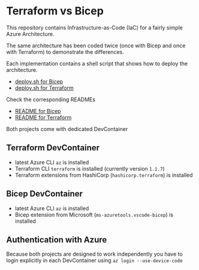 # Terraform vs Bicep

This repository contains Infrastructure-as-Code (IaC) for a fairly simple Azure Architecture.

The same architecture has been coded twice (once with Bicep and once with Terraform) to demonstrate the differences.

Each implementation contains a shell script that shows how to deploy the architecture.

- [deploy.sh for Bicep](bicep-sample-arch/deploy.sh)
- [deploy.sh for Terraform](tf-sample-arch/deploy.sh)

Check the corresponding READMEs

- [README for Bicep](bicep-sample-arch/README.md)
- [README for Terraform](tf-sample-arch/README.md)

Both projects come with dedicated DevContainer

## Terraform DevContainer

- latest Azure CLI `az` is installed
- Terraform CLI `terraform` is installed (currently version `1.1.7`)
- Terraform extensions from HashiCorp (`hashicorp.terraform`) is installed
  
## Bicep DevContainer

- latest Azure CLI `az` is installed
- Bicep extension from Microsoft (`ms-azuretools.vscode-bicep`) is installed

## Authentication with Azure

Because both projects are designed to work independently you have to login explicitly in each DevContainer using `az login --use-device-code`
